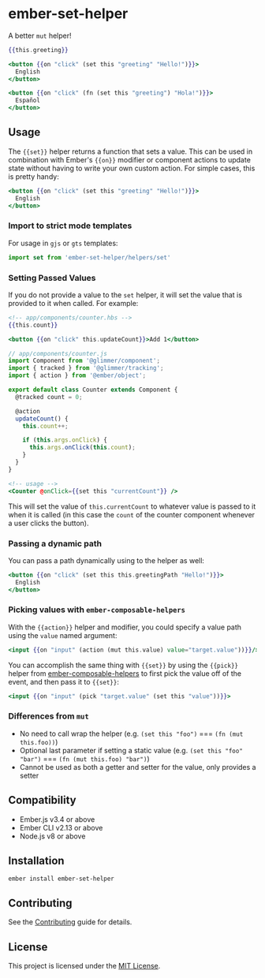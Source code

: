 # ember-set-helper

A better `mut` helper!

```hbs
{{this.greeting}}

<button {{on "click" (set this "greeting" "Hello!")}}>
  English
</button>

<button {{on "click" (fn (set this "greeting") "Hola!")}}>
  Español
</button>
```

## Usage

The `{{set}}` helper returns a function that sets a value. This can be used in
combination with Ember's `{{on}}` modifier or component actions to update state
without having to write your own custom action. For simple cases, this is pretty
handy:

```hbs
<button {{on "click" (set this "greeting" "Hello!")}}>
  English
</button>
```

### Import to strict mode templates
For usage in `gjs` or `gts` templates:

```js
import set from 'ember-set-helper/helpers/set'
```

### Setting Passed Values

If you do not provide a value to the `set` helper, it will set the value that is
provided to it when called. For example:

```hbs
<!-- app/components/counter.hbs -->
{{this.count}}

<button {{on "click" this.updateCount}}>Add 1</button>
```

```js
// app/components/counter.js
import Component from '@glimmer/component';
import { tracked } from '@glimmer/tracking';
import { action } from '@ember/object';

export default class Counter extends Component {
  @tracked count = 0;

  @action
  updateCount() {
    this.count++;

    if (this.args.onClick) {
      this.args.onClick(this.count);
    }
  }
}
```

```hbs
<!-- usage -->
<Counter @onClick={{set this "currentCount"}} />
```

This will set the value of `this.currentCount` to whatever value is passed to it
when it is called (in this case the `count` of the counter component whenever a
user clicks the button).

### Passing a dynamic path

You can pass a path dynamically using to the helper as well:

```hbs
<button {{on "click" (set this this.greetingPath "Hello!")}}>
  English
</button>
```

### Picking values with `ember-composable-helpers`

With the `{{action}}` helper and modifier, you could specify a value path using
the `value` named argument:

```hbs
<input {{on "input" (action (mut this.value) value="target.value"))}}/>
```

You can accomplish the same thing with `{{set}}` by using the `{{pick}}` helper
from [ember-composable-helpers](https://github.com/DockYard/ember-composable-helpers)
to first pick the value off of the event, and then pass it to `{{set}}`:

```hbs
<input {{on "input" (pick "target.value" (set this "value"))}}>
```

### Differences from `mut`

- No need to call wrap the helper (e.g. `(set this "foo")` === `(fn (mut this.foo))`)
- Optional last parameter if setting a static value (e.g. `(set this "foo" "bar")` === `(fn (mut this.foo) "bar")`)
- Cannot be used as both a getter and setter for the value, only provides a setter

## Compatibility

- Ember.js v3.4 or above
- Ember CLI v2.13 or above
- Node.js v8 or above

## Installation

```
ember install ember-set-helper
```

## Contributing

See the [Contributing](CONTRIBUTING.md) guide for details.

## License

This project is licensed under the [MIT License](LICENSE.md).
